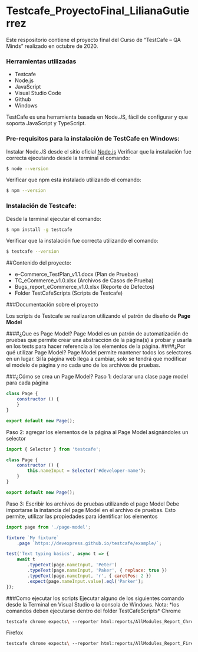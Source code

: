# Testcafe_ProyectoFinal_LilianaGutierrez

Este respositorio contiene el proyecto final del Curso de “TestCafe – QA Minds” realizado en octubre de 2020. 

### Herramientas utilizadas 
- Testcafe
- Node.js
- JavaScript
- Visual Studio Code
- Github 
- Windows 

TestCafe es una herramienta basada en Node.JS, fácil de configurar y que soporta JavaScript y TypeScript. 

### Pre-requisitos para la instalación de TestCafe en Windows: 
Instalar Node.JS desde el sitio oficial [Node.js](https://nodejs.org/)
Verificar que la instalación fue correcta ejecutando desde la terminal el comando: 
```sh
$ node --version
```
Verificar que npm esta instalado utilizando el comando: 
```sh
$ npm --version 
```

### Instalación de Testcafe: 
Desde la terminal ejecutar el comando:
```sh
$ npm install -g testcafe
```
Verificar que la instalación fue correcta utilizando el comando:
```sh
$ testcafe --version
``` 

##Contenido del proyecto:
                
+ e-Commerce_TestPlan_v1.1.docx (Plan de Pruebas)
+ TC_eCommerce_v1.0.xlsx (Archivos de Casos de Prueba)
+ Bugs_report_eCommerce_v1.0.xlsx (Reporte de Defectos)
+ Folder TestCafeScripts (Scripts de Testcafe)

###Documentación sobre el proyecto

Los scripts de Testcafe se realizaron utilizando el patrón de diseño de **Page Model**

####¿Que es Page Model?
Page Model es un patrón de automatización de pruebas que permite crear una abstracción de la página(s) a probar y usarla en los tests para hacer referencia a los elementos de la página.
####¿Por qué utilizar Page Model?
Page Model permite mantener todos los selectores en un lugar. Sí la página web llega a cambiar, solo se tendrá que modificar el modelo de página y no cada uno de los archivos de pruebas.

###¿Cómo se crea un Page Model?
Paso 1: declarar una clase page model para cada página
```javascript
class Page {
    constructor () {
    }
}

export default new Page();
```
Paso 2: agregar los elementos de la página al Page Model asignándoles un selector
```javascript
import { Selector } from 'testcafe';

class Page {
    constructor () {
        this.nameInput = Selector('#developer-name');
    }
}

export default new Page();
```
Paso 3: Escribir los archivos de pruebas utilizando el page Model
Debe importarse la instancia del page Model en el archivo de pruebas. Esto permite, utilizar las propiedades para identificar los elementos
```javascript
import page from './page-model';

fixture `My fixture`
    .page `https://devexpress.github.io/testcafe/example/`;

test('Text typing basics', async t => {
    await t
        .typeText(page.nameInput, 'Peter')
        .typeText(page.nameInput, 'Paker', { replace: true })
        .typeText(page.nameInput, 'r', { caretPos: 2 })
        .expect(page.nameInput.value).eql('Parker');
});
```
###Como ejecutar los scripts
Ejecutar alguno de los siguientes comando desde la Terminal en Visual Studio o la consola de Windows. Nota: *los comandos deben ejecutarse dentro del folder TestCafeScripts\*
Chrome
```sh
testcafe chrome expects\ --reporter html:reports/AllModules_Report_Chrome_20201108.html 
```
Firefox
```sh
testcafe chrome expects\ --reporter html:reports/AllModules_Report_Firefox_20201108.html 
```
